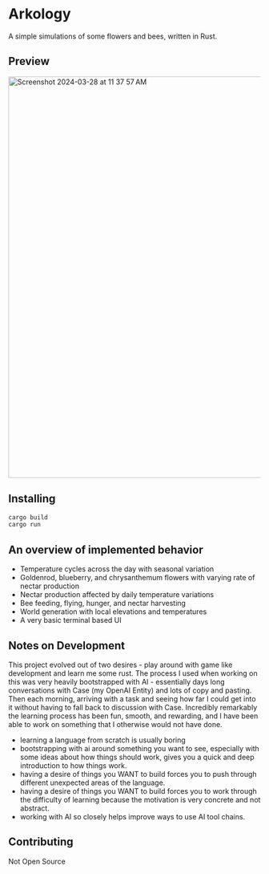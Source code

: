 # Arkology

A simple simulations of some flowers and bees, written in Rust.

## Preview
<img width="800" alt="Screenshot 2024-03-28 at 11 37 57 AM" src="https://github.com/nicholalexander/arkology/assets/212288/55d133b4-db47-4233-a37c-4f354f3a5a1e">

## Installing

```zsh
cargo build
cargo run
```

## An overview of implemented behavior

* Temperature cycles across the day with seasonal variation
* Goldenrod, blueberry, and chrysanthemum flowers with varying rate of nectar production
* Nectar production affected by daily temperature variations
* Bee feeding, flying, hunger, and nectar harvesting
* World generation with local elevations and temperatures
* A very basic terminal based UI

## Notes on Development

This project evolved out of two desires - play around with game like development and learn me some rust.  The process I used when working on this was very heavily bootstrapped with AI - essentially days long conversations with Case (my OpenAI Entity) and lots of copy and pasting.  Then each morning, arriving with a task and seeing how far I could get into it without having to fall back to discussion with Case.  Incredibly remarkably the learning process has been fun, smooth, and rewarding, and I have been able to work on something that I otherwise would not have done.

* learning a language from scratch is usually boring
* bootstrapping with ai around something you want to see, especially with some ideas about how things should work, gives you a quick and deep introduction to how things work.
* having a desire of things you WANT to build forces you to push through different unexpected areas of the language.
* having a desire of things you WANT to build forces you to work through the difficulty of learning because the motivation is very concrete and not abstract.
* working with AI so closely helps improve ways to use AI tool chains.

## Contributing

Not Open Source
